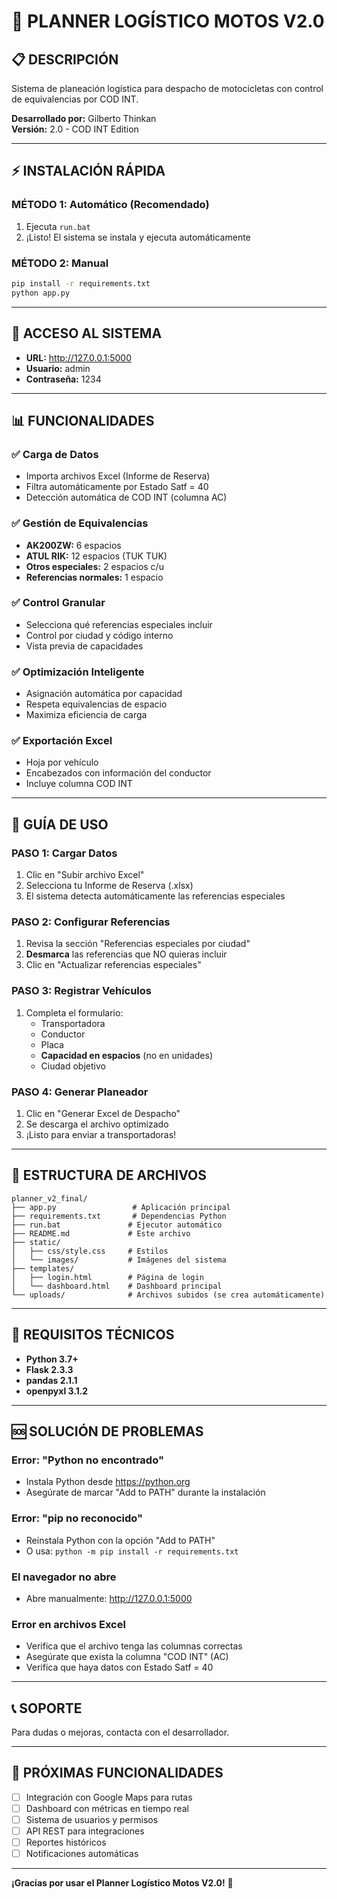 # 🚚 PLANNER LOGÍSTICO MOTOS V2.0

## 📋 DESCRIPCIÓN
Sistema de planeación logística para despacho de motocicletas con control de equivalencias por COD INT.

**Desarrollado por:** Gilberto Thinkan  
**Versión:** 2.0 - COD INT Edition

---

## ⚡ INSTALACIÓN RÁPIDA

### MÉTODO 1: Automático (Recomendado)
1. Ejecuta `run.bat`
2. ¡Listo! El sistema se instala y ejecuta automáticamente

### MÉTODO 2: Manual
```cmd
pip install -r requirements.txt
python app.py
```

---

## 🔑 ACCESO AL SISTEMA

- **URL:** http://127.0.0.1:5000
- **Usuario:** admin
- **Contraseña:** 1234

---

## 📊 FUNCIONALIDADES

### ✅ **Carga de Datos**
- Importa archivos Excel (Informe de Reserva)
- Filtra automáticamente por Estado Satf = 40
- Detección automática de COD INT (columna AC)

### ✅ **Gestión de Equivalencias**
- **AK200ZW:** 6 espacios
- **ATUL RIK:** 12 espacios (TUK TUK)
- **Otros especiales:** 2 espacios c/u
- **Referencias normales:** 1 espacio

### ✅ **Control Granular**
- Selecciona qué referencias especiales incluir
- Control por ciudad y código interno
- Vista previa de capacidades

### ✅ **Optimización Inteligente**
- Asignación automática por capacidad
- Respeta equivalencias de espacio
- Maximiza eficiencia de carga

### ✅ **Exportación Excel**
- Hoja por vehículo
- Encabezados con información del conductor
- Incluye columna COD INT

---

## 🚀 GUÍA DE USO

### PASO 1: Cargar Datos
1. Clic en "Subir archivo Excel"
2. Selecciona tu Informe de Reserva (.xlsx)
3. El sistema detecta automáticamente las referencias especiales

### PASO 2: Configurar Referencias
1. Revisa la sección "Referencias especiales por ciudad"
2. **Desmarca** las referencias que NO quieras incluir
3. Clic en "Actualizar referencias especiales"

### PASO 3: Registrar Vehículos
1. Completa el formulario:
   - Transportadora
   - Conductor
   - Placa
   - **Capacidad en espacios** (no en unidades)
   - Ciudad objetivo

### PASO 4: Generar Planeador
1. Clic en "Generar Excel de Despacho"
2. Se descarga el archivo optimizado
3. ¡Listo para enviar a transportadoras!

---

## 📁 ESTRUCTURA DE ARCHIVOS

```
planner_v2_final/
├── app.py                 # Aplicación principal
├── requirements.txt       # Dependencias Python
├── run.bat               # Ejecutor automático
├── README.md             # Este archivo
├── static/
│   ├── css/style.css     # Estilos
│   └── images/           # Imágenes del sistema
├── templates/
│   ├── login.html        # Página de login
│   └── dashboard.html    # Dashboard principal
└── uploads/              # Archivos subidos (se crea automáticamente)
```

---

## 🔧 REQUISITOS TÉCNICOS

- **Python 3.7+**
- **Flask 2.3.3**
- **pandas 2.1.1**
- **openpyxl 3.1.2**

---

## 🆘 SOLUCIÓN DE PROBLEMAS

### Error: "Python no encontrado"
- Instala Python desde https://python.org
- Asegúrate de marcar "Add to PATH" durante la instalación

### Error: "pip no reconocido"
- Reinstala Python con la opción "Add to PATH"
- O usa: `python -m pip install -r requirements.txt`

### El navegador no abre
- Abre manualmente: http://127.0.0.1:5000

### Error en archivos Excel
- Verifica que el archivo tenga las columnas correctas
- Asegúrate que exista la columna "COD INT" (AC)
- Verifica que haya datos con Estado Satf = 40

---

## 📞 SOPORTE

Para dudas o mejoras, contacta con el desarrollador.

---

## 🎯 PRÓXIMAS FUNCIONALIDADES

- [ ] Integración con Google Maps para rutas
- [ ] Dashboard con métricas en tiempo real
- [ ] Sistema de usuarios y permisos
- [ ] API REST para integraciones
- [ ] Reportes históricos
- [ ] Notificaciones automáticas

---

**¡Gracias por usar el Planner Logístico Motos V2.0!** 🚀